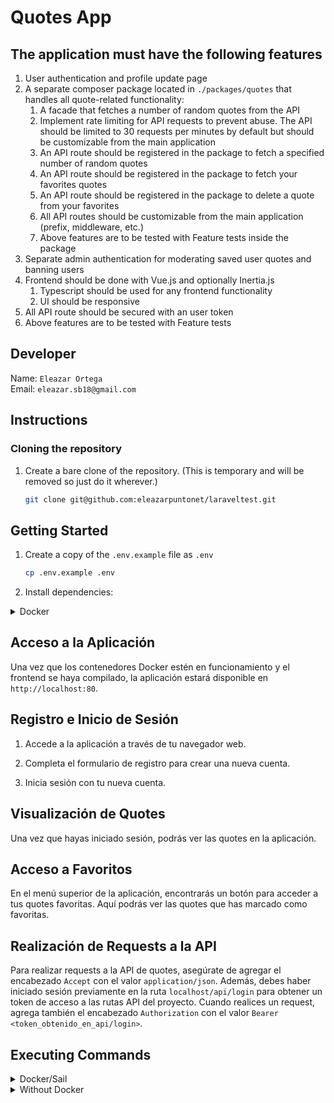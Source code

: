 

# Quotes App

## The application must have the following features

1. User authentication and profile update page
2. A separate composer package located in `./packages/quotes` that handles all quote-related functionality:
    1. A facade that fetches a number of random quotes from the API
    2. Implement rate limiting for API requests to prevent abuse. The API should be limited to 30 requests per minutes by default but should be customizable from the main application
    3. An API route should be registered in the package to fetch a specified number of random quotes
    4. An API route should be registered in the package to fetch your favorites quotes
    5. An API route should be registered in the package to delete a quote from your favorites
    6. All API routes should be customizable from the main application (prefix, middleware, etc.)
    7. Above features are to be tested with Feature tests inside the package
3. Separate admin authentication for moderating saved user quotes and banning users
4. Frontend should be done with Vue.js and optionally Inertia.js
    1. Typescript should be used for any frontend functionality
    1. UI should be responsive
5. All API route should be secured with an user token
6. Above features are to be tested with Feature tests

## Developer

Name: `Eleazar Ortega` <br/>
Email: `eleazar.sb18@gmail.com`<br/>

## Instructions

### Cloning the repository

1. Create a bare clone of the repository. (This is temporary and will be removed so just do it wherever.)

    ```bash
    git clone git@github.com:eleazarpuntonet/laraveltest.git
    ```

## Getting Started

1. Create a copy of the `.env.example` file as `.env`

    ```bash
    cp .env.example .env
    ```

2. Install dependencies:

<details>
<summary> Docker</summary>

3. Install composer dependecies

    ```shell
    docker run --rm \
        -u "$(id -u):$(id -g)" \
        -v $(pwd):/var/www/html \
        -w /var/www/html \
        laravelsail/php81-composer:latest \
        composer install --ignore-platform-reqs
    ```

4. Start the container (Sail):

    ```shell
    ./vendor/bin/sail up -d --build
    ```

5. Run migrations (Sail):

    ```shell
    ./vendor/bin/sail artisan migrate
    ```


6. Generate a new secret key:

    ```shell
    ./vendor/bin/sail artisan key:generate
    ```

7. Publish packages pages:

    ```shell
    ./vendor/bin/sail artisan vendor:publish --tag=quotes-views
    ```

8. Install frontend dependencies:

    ```shell
    npm install
    ```

9. Run frontend views:

    ```shell
    npm run dev
    ```

7. Publish packages config file:

    ```shell
    ./vendor/bin/sail artisan vendor:publish --tag=config
    ```

10. Go to http://localhost in your browser:
11. Go to http://localhost/api/login in your browser:
12. Go to http://localhost/api/quotes in your browser:
13. Go to http://localhost/api/favorites-quotes in your browser:



</details>


## Acceso a la Aplicación

Una vez que los contenedores Docker estén en funcionamiento y el frontend se haya compilado, la aplicación estará disponible en `http://localhost:80`.

## Registro e Inicio de Sesión

1. Accede a la aplicación a través de tu navegador web.

2. Completa el formulario de registro para crear una nueva cuenta.

3. Inicia sesión con tu nueva cuenta.

## Visualización de Quotes

Una vez que hayas iniciado sesión, podrás ver las quotes en la aplicación.

## Acceso a Favoritos

En el menú superior de la aplicación, encontrarás un botón para acceder a tus quotes favoritas. Aquí podrás ver las quotes que has marcado como favoritas.

## Realización de Requests a la API

Para realizar requests a la API de quotes, asegúrate de agregar el encabezado `Accept` con el valor `application/json`. Además, debes haber iniciado sesión previamente en la ruta `localhost/api/login` para obtener un token de acceso a las rutas API del proyecto. Cuando realices un request, agrega también el encabezado `Authorization` con el valor `Bearer <token_obtenido_en_api/login>`.


## Executing Commands

<details>
<summary>Docker/Sail</summary>

### PHP Commands

```shell
./vendor/bin/sail php --version
 
./vendor/bin/sail php script.php
```

### Composer Commands

```shell
./vendor/bin/sail composer require laravel/sanctum
```

### Artisan Commands

```shell
./vendor/bin/sail artisan queue:work
```

### Node / NPM Commands

```shell
./vendor/bin/sail node --version
 
./vendor/bin/sail npm run dev
```

If you wish, you may use Yarn instead of NPM:

```shell
./vendor/bin/sail yarn
```

### Running Tests

```shell
./vendor/bin/sail test

./vendor/bin/sail test --group orders
```

</details>

<details>
<summary>Without Docker</summary>

### Artisan Commands

```shell
php artisan serve
php artisan list
```

### Node / NPM Commands

```shell
npm run dev
// or
npm run build
```

### Running Tests

```shell
composer test
```

</details>
